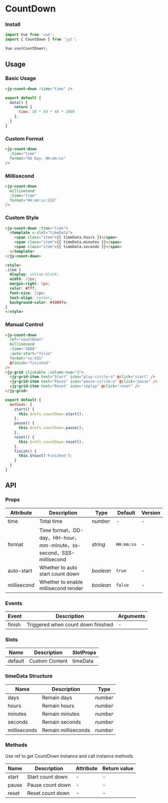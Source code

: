 # CountDown

### Install

``` javascript
import Vue from 'vue';
import { CountDown } from 'jyt';

Vue.use(CountDown);
```

## Usage

### Basic Usage

```html
<jy-count-down :time="time" />
```

```js
export default {
  data() {
    return {
      time: 30 * 60 * 60 * 1000
    };
  }
}
```

### Custom Format

```html
<jy-count-down
  :time="time"
  format="DD Day, HH:mm:ss"
/>
```

### Millisecond

```html
<jy-count-down
  millisecond
  :time="time"
  format="HH:mm:ss:SSS"
/>
```

### Custom Style

```html
<jy-count-down :time="time">
  <template v-slot="timeData">
    <span class="item">{{ timeData.hours }}</span>
    <span class="item">{{ timeData.minutes }}</span>
    <span class="item">{{ timeData.seconds }}</span>
  </template>
</jy-count-down>

<style>
.item {
  display: inline-block;
  width: 22px;
  margin-right: 5px;
  color: #fff;
  font-size: 12px;
  text-align: center;
  background-color: #1989fa;
}
</style>
```

### Manual Control

```html
<jy-count-down
  ref="countDown"
  millisecond
  :time="3000"
  :auto-start="false"
  format="ss:SSS"
  @finish="finished"
/>
<jy-grid clickable :column-num="3">
  <jy-grid-item text="Start" icon="play-circle-o" @click="start" />
  <jy-grid-item text="Pause" icon="pause-circle-o" @click="pause" />
  <jy-grid-item text="Reset" icon="replay" @click="reset" />
</jy-grid>
```

```js
export default {
  methods: {
    start() {
      this.$refs.countDown.start();
    },
    pause() {
      this.$refs.countDown.pause();
    },
    reset() {
      this.$refs.countDown.reset();
    },
    finish() {
      this.$toast('Finished');
    }
  }
}
```

## API

### Props

| Attribute | Description | Type | Default | Version |
|------|------|------|------|------|
| time | Total time | *number* | - | - |
| format | Time format，DD-day，HH-hour，mm-minute，ss-second，SSS-millisecond | *string* | `HH:mm:ss` | - |
| auto-start | Whether to auto start count down | *boolean* | `true` | - |
| millisecond | Whether to enable millisecond render | *boolean* | `false` | - |

### Events

| Event | Description | Arguments |
|------|------|------|
| finish | Triggered when count down finished | - |

### Slots

| Name | Description | SlotProps |
|------|------|------|
| default | Custom Content | timeData |

### timeData Structure

| Name | Description | Type |
|------|------|------|
| days | Remain days | *number* |
| hours | Remain hours | *number* |
| minutes | Remain minutes | *number* |
| seconds | Remain seconds | *number* |
| milliseconds | Remain milliseconds | *number* |

### Methods

Use ref to get CountDown instance and call instance methods

| Name | Description | Attribute | Return value |
|------|------|------|------|
| start | Start count down | - | - |
| pause | Pause count down | - | - |
| reset | Reset count down | - | - |
